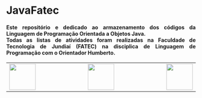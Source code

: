 # JavaFatec

<div class="box">

<h4 align="justify"> Este repositório e dedicado ao armazenamento dos códigos da Linguagem de Programação Orientada a Objetos Java.

<br>
Todas as listas de atividades foram realizadas na Faculdade de Tecnologia de Jundiaí (FATEC) na disciplica de Linguagem de Programação com o Orientador Humberto. </h4>

<table>
    <tr>
        <td border="2" width="400" align="left"> <img src="http://www.fatecjd.edu.br/pec/images/fatec-logo-completo.png" height="70"> </td>
        <td border="0" width="300" align="center"> <img src="https://bkpsitecpsnew.blob.core.windows.net/uploadsitecps/sites/1/2022/10/centro-paula-souza-logo.svg" height="70"> </td>
        <td border="0" width="400" align="right"> <img src="https://logodownload.org/wp-content/uploads/2015/12/governo-do-estado-de-sao-paulo-sp-logo.png" height="70"> </td>
    </tr>
</table>
</div>


